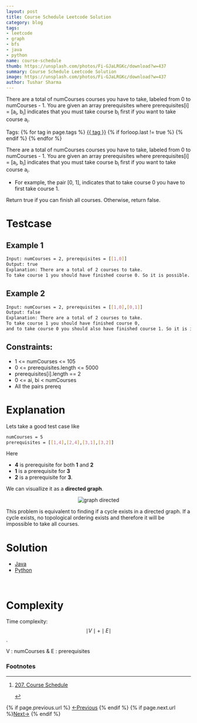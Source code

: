 ```yaml
---
layout: post
title: Course Schedule Leetcode Solution
category: blog
tags:
- leetcode
- graph
- bfs
- java
- python
name: course-schedule
thumb: https://unsplash.com/photos/Fi-GJaLRGKc/download?w=437
summary: Course Schedule Leetcode Solution
image: https://unsplash.com/photos/Fi-GJaLRGKc/download?w=437
author: Tushar Sharma
---
```


There are a total of numCourses courses you have to take, labeled from 0 to numCourses - 1. You are given an array prerequisites where prerequisites[i] = [a<sub>i</sub>, b<sub>i</sub>] indicates that you must take course b<sub>i</sub> first if you want to take course a<sub>i</sub>.<!-- truncate_here -->

<p>Tags: {% for tag in page.tags %} <a class="mytag" href="/tag/{{ tag }}" title="View posts tagged with &quot;{{ tag }}&quot;">{{ tag }}</a>  {% if forloop.last != true %} {% endif %} {% endfor %} </p>



<link rel="stylesheet" href="{{ root_url }}/css/multipleTab.css"/>
<script src="{{ root_url }}/js/jquery.easytabs.min.js"></script>
<script src="{{ root_url }}/js/multipleTab.js"></script>
<link rel="stylesheet" href="{{ root_url }}/css/books.css" />

<script type="text/javascript" src="https://cdnjs.cloudflare.com/ajax/libs/mathjax/2.7.0/MathJax.js?config=TeX-AMS_HTML-full"></script>


There are a total of numCourses courses you have to take, labeled from 0 to numCourses - 1. You are given an array prerequisites where prerequisites[i] = [a<sub>i</sub>, b<sub>i</sub>] indicates that you must take course b<sub>i</sub> first if you want to take course a<sub>i</sub>.

* For example, the pair [0, 1], indicates that to take course 0 you have to first take course 1.

Return true if you can finish all courses. Otherwise, return false.
# Testcase

## Example 1

```bash
Input: numCourses = 2, prerequisites = [[1,0]]
Output: true
Explanation: There are a total of 2 courses to take. 
To take course 1 you should have finished course 0. So it is possible.
```

## Example 2

```bash
Input: numCourses = 2, prerequisites = [[1,0],[0,1]]
Output: false
Explanation: There are a total of 2 courses to take. 
To take course 1 you should have finished course 0, 
and to take course 0 you should also have finished course 1. So it is impossible.
```

## Constraints:

* 1 <= numCourses <= 105
* 0 <= prerequisites.length <= 5000
* prerequisites[i].length == 2
* 0 <= ai, bi < numCourses
* All the pairs prereq

# Explanation
 
Lets take a good test case like

```bash
numCourses = 5
prerequisites = [[1,4],[2,4],[3,1],[3,2]]
```

Here 
* **4** is prerequisite for both **1** and **2**
* **1** is a prerequisite for **3** 
* **2** is a prerequisite for **3**. 


We can visuallize it as a **directed graph**.

<p> 
<center>
<img src="https://i.imgur.com/YptmwmT.png" alt="graph directed">
</center>
</p>

This problem is equivalent to finding if a cycle exists in a directed graph. If a cycle exists, no topological ordering exists and therefore it will be impossible to take all courses.

# Solution

<div class="tab-container">
  <ul>
    <li class="tab Java1"><a href="#Java1">Java</a></li>
    <li class="tab Python1"><a href="#Python1">Python</a></li>

  </ul>

   <div class="codeSample Java1" id="Java1">
      <script src="https://gist.github.com/tushar-sharma/4e20a87e4f6622bd6996d502d528f942.js?file=CourseSchedule.java"></script>
    </div>

   <div class="codeSample Python1" id="Python1">
      <script src="https://gist.github.com/tushar-sharma/4e20a87e4f6622bd6996d502d528f942.js?file=course_schedule.py"></script>
   </div>

</div> 
<br>

# Complexity 


Time complexity:  $$\mid V \mid  + \mid E \mid$$.

V : numCourses & E : prerequisites


<div class='footnotes'><h3>Footnotes</h3><hr />
  <ol>
    <li id='fn:1'>
        <p><a href="https://leetcode.com/problems/course-schedule/" target="_blank">207. Course Schedule</a></p>
         <a href='#fnref:1' rev='footnote'>&#8617;</a>
    </li>
  </ol>
</div>

<nav class="pagination clear" style="padding-bottom:20px;">
{% if page.previous.url %} <a class="prev-item" href="{{page.previous.url}}" title="Previous Post: {{page.previous.title}}">&larr;Previous</a>   {% endif %}  {% if page.next.url %}<a class="next-item" href="{{page.next.url}}" title="Next Post: {{page.next.title}}">Next&rarr;</a>         {% endif %}
</nav>